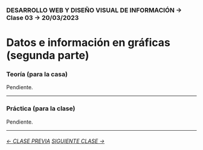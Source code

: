 ### DESARROLLO WEB Y DISEÑO VISUAL DE INFORMACIÓN → Clase 03 → 20/03/2023


# Datos e información en gráficas (segunda parte)

### Teoría (para la casa)

Pendiente.

- - - - - - - - - - - - - - 

### Práctica (para la clase)

Pendiente.

- - - - - - - 

###### [← CLASE PREVIA](https://github.com/profesorfaco/dno097-2024/tree/main/clase-02) [SIGUIENTE CLASE →](https://github.com/profesorfaco/dno097-2024/tree/main/clase-04)